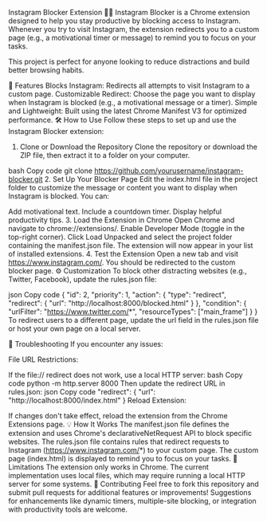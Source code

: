 Instagram Blocker Extension 🚫📱
Instagram Blocker is a Chrome extension designed to help you stay productive by blocking access to Instagram. Whenever you try to visit Instagram, the extension redirects you to a custom page (e.g., a motivational timer or message) to remind you to focus on your tasks.

This project is perfect for anyone looking to reduce distractions and build better browsing habits.

🚀 Features
Blocks Instagram: Redirects all attempts to visit Instagram to a custom page.
Customizable Redirect: Choose the page you want to display when Instagram is blocked (e.g., a motivational message or a timer).
Simple and Lightweight: Built using the latest Chrome Manifest V3 for optimized performance.
🛠 How to Use
Follow these steps to set up and use the Instagram Blocker extension:

1. Clone or Download the Repository
Clone the repository or download the ZIP file, then extract it to a folder on your computer.

bash
Copy code
git clone https://github.com/yourusername/instagram-blocker.git
2. Set Up Your Blocker Page
Edit the index.html file in the project folder to customize the message or content you want to display when Instagram is blocked. You can:

Add motivational text.
Include a countdown timer.
Display helpful productivity tips.
3. Load the Extension in Chrome
Open Chrome and navigate to chrome://extensions/.
Enable Developer Mode (toggle in the top-right corner).
Click Load Unpacked and select the project folder containing the manifest.json file.
The extension will now appear in your list of installed extensions.
4. Test the Extension
Open a new tab and visit https://www.instagram.com/.
You should be redirected to the custom blocker page.
⚙️ Customization
To block other distracting websites (e.g., Twitter, Facebook), update the rules.json file:

json
Copy code
{
  "id": 2,
  "priority": 1,
  "action": {
    "type": "redirect",
    "redirect": {
      "url": "http://localhost:8000/blocked.html"
    }
  },
  "condition": {
    "urlFilter": "https://www.twitter.com/*",
    "resourceTypes": ["main_frame"]
  }
}
To redirect users to a different page, update the url field in the rules.json file or host your own page on a local server.

🔧 Troubleshooting
If you encounter any issues:

File URL Restrictions:

If the file:// redirect does not work, use a local HTTP server:
bash
Copy code
python -m http.server 8000
Then update the redirect URL in rules.json:
json
Copy code
"redirect": { "url": "http://localhost:8000/index.html" }
Reload Extension:

If changes don't take effect, reload the extension from the Chrome Extensions page.
💡 How It Works
The manifest.json file defines the extension and uses Chrome's declarativeNetRequest API to block specific websites.
The rules.json file contains rules that redirect requests to Instagram (https://www.instagram.com/*) to your custom page.
The custom page (index.html) is displayed to remind you to focus on your tasks.
🛑 Limitations
The extension only works in Chrome.
The current implementation uses local files, which may require running a local HTTP server for some systems.
🤝 Contributing
Feel free to fork this repository and submit pull requests for additional features or improvements! Suggestions for enhancements like dynamic timers, multiple-site blocking, or integration with productivity tools are welcome.

